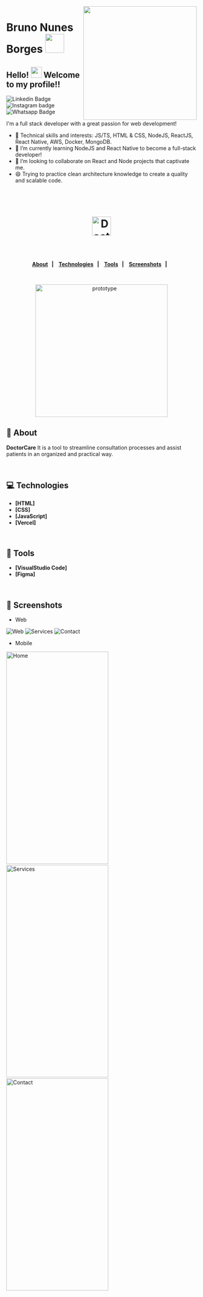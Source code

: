 <img align="right" src="https://github.com/brnborges/HomeFinder/blob/master/assetsReadme/illustration.png" width="300"/>

# Bruno Nunes Borges <img src="https://github.com/TheDudeThatCode/TheDudeThatCode/blob/master/Assets/Rocket.gif" width="50px">

## Hello! <img src="https://github.com/TheDudeThatCode/TheDudeThatCode/blob/master/Assets/Hi.gif" width="29px"> Welcome to my profile!!

![Linkedin Badge](https://img.shields.io/badge/-LinkedIn-blue?style=flat-square&logo=Linkedin&logoColor=white)
![Instagram badge](https://img.shields.io/badge/-Instagram-dc5273?style=flat-square&logo=Instagram&logoColor=white)
![Whatsapp Badge](https://img.shields.io/badge/-Whatsapp-4CA143?style=flat-square&labelColor=4CA143&logo=whatsapp&logoColor=white)

I'm a full stack developer with a great passion for web development!

- :rocket: Technical skills and interests: JS/TS, HTML & CSS, NodeJS, ReactJS, React Native, AWS, Docker, MongoDB.
- 🌱 I’m currently learning NodeJS and React Native to become a full-stack developer!
- 👯 I’m looking to collaborate on React and Node projects that captivate me.
- 😄 Trying to practice clean architecture knowledge to create a quality and scalable code.



<br>
<br>

<h1 align="center">
  <img alt="DoctorCare" src="Logo.svg" height="50px" widht="50px">
</h1>

<strong>
<br>
<br>
<p align="center">
  <a href="#bookmark-about">About</a>&nbsp;&nbsp;&nbsp;|&nbsp;&nbsp;&nbsp;
  <a href="#computer-technologies">Technologies</a>&nbsp;&nbsp;&nbsp;|&nbsp;&nbsp;&nbsp;
  <a href="#wrench-tools">Tools</a>&nbsp;&nbsp;&nbsp;|&nbsp;&nbsp;&nbsp;
  <a href="#camera_flash-screenshots">Screenshots</a>&nbsp;&nbsp;&nbsp;|&nbsp;&nbsp;&nbsp;
</p>
</strong>
<br>

<p align="center">
    <img alt="prototype" src="assetsReadme/prototype.png" height="350px" />
</p>

## :bookmark: About

**DoctorCare** It is a tool to streamline consultation processes and assist patients in an organized and practical way.

<br>

## :computer: Technologies

-  **[HTML]**
-  **[CSS]**
-  **[JavaScript]**
-  **[Vercel]**

<br>

## :wrench: Tools

- **[VisualStudio Code]**
- **[Figma]**

<br>

## :camera_flash: Screenshots

- Web


![Web](assetsReadme/web1.png)
![Services](assetsReadme/web2.png)
![Contact](assetsReadme/web3.png)

- Mobile


<img src="assetsReadme/iphone1.png" alt="Home" width="270" height="560"/>&nbsp;<img src="assetsReadme/iphone2.png" alt="Services" width="270" height="560"/>&nbsp;<img src="assetsReadme/iphone3.png" alt="Contact" width="270" height="560"/>&nbsp;

<br>
